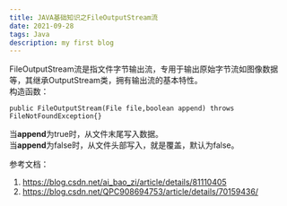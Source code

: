 ```yaml
---
title: JAVA基础知识之FileOutputStream流
date: 2021-09-28 
tags: Java
description: my first blog
---
```

FileOutputStream流是指文件字节输出流，专用于输出原始字节流如图像数据等，其继承OutputStream类，拥有输出流的基本特性。  
构造函数：
  ```
  public FileOutputStream(File file,boolean append) throws FileNotFoundException{}
  ```
当**append**为true时，从文件末尾写入数据。  
当**append**为false时，从文件头部写入，就是覆盖，默认为false。  

参考文档：
1. https://blog.csdn.net/ai_bao_zi/article/details/81110405
2. https://blog.csdn.net/QPC908694753/article/details/70159436/
